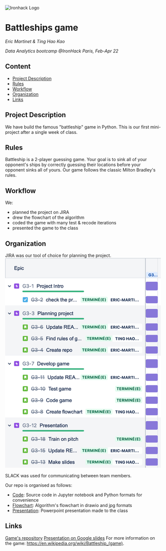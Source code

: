 <img src="https://bit.ly/2VnXWr2" alt="Ironhack Logo" width="100"/>

# Battleships game
*Eric Martinet & Ting Hao Kao*

*Data Analytics bootcamp @IronHack Paris, Feb-Apr 22*

## Content
- [Project Description](#project-description)
- [Rules](#rules)
- [Workflow](#workflow)
- [Organization](#organization)
- [Links](#links)

## Project Description
We have build the famous "battleship" game in Python.
This is our first mini-project after a single week of class.

## Rules
Battleship is a 2-player guessing game.
Your goal is to sink all of your opponent's ships by correctly guessing their locations before your opponent sinks all of yours.
Our game follows the classic Milton Bradley's rules.

## Workflow
We:
* planned the project on JIRA
* drew the flowchart of the algorithm
* coded the game with many test & recode iterations
* presented the game to the class

## Organization
JIRA was our tool of choice for planning the project.
![JIRA Project planning](./Project_planning.png)

SLACK was used for communicating between team members.

Our repo is organised as follows:
* [Code](https://github.com/eric-martinet/Battleships_game/tree/main/Code): Source code in Jupyter notebook and Python formats for convenience
* [Flowchart](https://github.com/eric-martinet/Battleships_game/tree/main/Flowchart): Algorithm's flowchart in drawio and jpg formats
* [Presentation](https://github.com/eric-martinet/Battleships_game/tree/main/Presentation): Powerpoint presentation made to the class

## Links
[Game's repository](https://github.com/eric-martinet/Battleships_game/) 
[Presentation on Google slides](https://docs.google.com/presentation/d/1K_5tFlDcUJk0ru5bCAC2yqigA4j0xnnVPASRhLy8XQM/edit#slide=id.g11743c01ecd_0_0)
For more information on the game: https://en.wikipedia.org/wiki/Battleship_(game).

